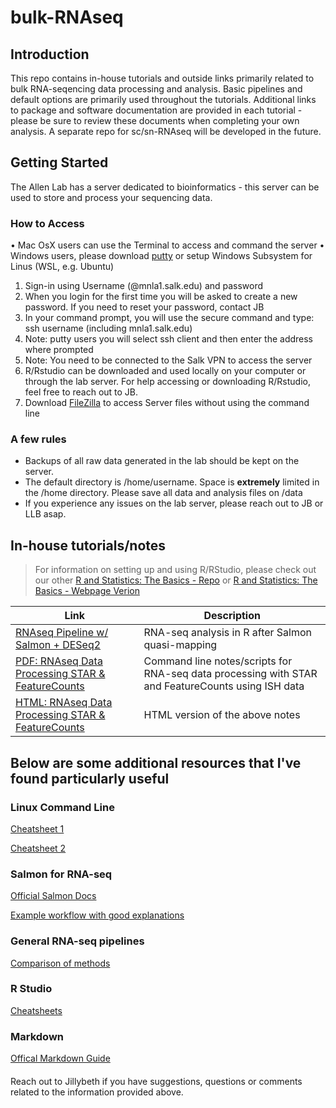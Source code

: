 # bulk-RNAseq

## Introduction

This repo contains in-house tutorials and outside links primarily related to bulk RNA-seqencing data processing and analysis. Basic pipelines and default options are primarily used throughout the tutorials. Additional links to package and software documentation are provided in each tutorial - please be sure to review  these documents when completing your own analysis. A separate repo for sc/sn-RNAseq will be developed in the future. 

## Getting Started

The Allen Lab has a server dedicated to bioinformatics - this server can be used to store and process your sequencing data. 

### How to Access

•	Mac OsX users can use the Terminal to access and command the server
•	Windows users, please download [putty](https://www.chiark.greenend.org.uk/~sgtatham/putty/latest.html) or setup Windows Subsystem for Linus (WSL, e.g. Ubuntu) 

1)	Sign-in using Username (@mnla1.salk.edu) and password
2) When you login for the first time you will be asked to create a new password. If you need to reset your password, contact JB
3) In your command prompt, you will use the secure command and type: ssh username (including mnla1.salk.edu)
4) Note: putty users you will select ssh client and then enter the address where prompted
5) Note: You need to be connected to the Salk VPN to access the server 
6) R/Rstudio can be downloaded and used locally on your computer or through the lab server. For help accessing or downloading R/Rstudio, feel free to reach out to JB.
7) Download [FileZilla](https://filezilla-project.org/) to access Server files without using the command line

### A few rules

- Backups of all raw data generated in the lab should be kept on the server.
- The default directory is /home/username. Space is **extremely** limited in the /home directory. Please save all data and analysis files on /data
- If you experience any issues on the lab server, please reach out to JB or LLB asap. 


## In-house tutorials/notes
> For information on setting up and using R/RStudio, please check out our other [R and Statistics: The Basics - Repo](https://github.com/MNL-A/r-statistics-basics) or [R and Statistics: The Basics - Webpage Verion](https://mnl-a.github.io/r-statistics-basics/)

| Link | Description |
| ----------- | ----------- |
| [RNAseq Pipeline w/ Salmon + DESeq2](/bulk-RNAseq-tutorials/Salmon_DESeq2_Pipeline/AgingAstrocyteTranscritptome_Tutorial.html) | RNA-seq analysis in R after Salmon quasi-mapping |
|[PDF: RNAseq Data Processing STAR & FeatureCounts](/RNAseq_STARFeatureCounts_Tau12mRibotagISH.pdf) | Command line notes/scripts for RNA-seq data processing with STAR and FeatureCounts using ISH data |
|[HTML: RNAseq Data Processing STAR & FeatureCounts](/RNAseq_STARFeatureCounts_Tau12mRibotagISH.html) | HTML version of the above notes | 

## Below are some additional resources that I've found particularly useful

### Linux Command Line

[Cheatsheet 1](https://phoenixnap.com/kb/linux-commands-cheat-sheet#linux-commands-cheat-sheet-pdf)

[Cheatsheet 2](https://www.guru99.com/linux-commands-cheat-sheet.html)

### Salmon for RNA-seq

[Official Salmon Docs](https://salmon.readthedocs.io/en/latest/salmon.html)

[Example workflow with good explanations](https://hbctraining.github.io/Intro-to-rnaseq-hpc-O2/lessons/08_salmon.html)
 
### General RNA-seq pipelines

[Comparison of methods](https://hbctraining.github.io/Training-modules/planning_successful_rnaseq/slides/RNAseq-strategies_mm.pdf)

### R Studio

[Cheatsheets](https://www.rstudio.com/resources/cheatsheets/)

### Markdown

[Offical Markdown Guide](https://www.markdownguide.org/basic-syntax/)

#### 
Reach out to Jillybeth if you have suggestions, questions or comments related to the information provided above.

